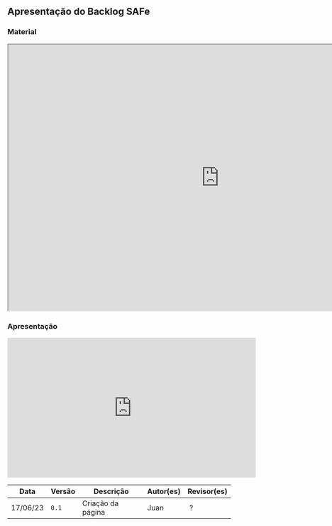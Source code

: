 ## Apresentação do Backlog SAFe

### Material

<iframe width="950" height="600" src="https://docs.google.com/spreadsheets/d/15rK47QTtB98r27t4YApbpUBzlbE66hqJEM5_M7YUV5I/edit?usp=sharing"></iframe>

### Apresentação

<iframe width="560" height="315" src="https://www.youtube.com/embed/?" title="YouTube video player" frameborder="0" allow="accelerometer; autoplay; clipboard-write; encrypted-media; gyroscope; picture-in-picture; web-share" allowfullscreen></iframe>

Data | Versão | Descrição | Autor(es) | Revisor(es)
---- | ------ | --------- | ----- | ---------
17/06/23 | `0.1` | Criação da página| Juan | ?